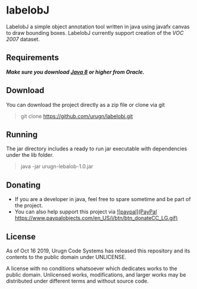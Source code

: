 # labelobJ
LabelobJ a simple object annotation tool written in java using javafx canvas to draw bounding boxes.
LabelobJ currently support creation of the *VOC 2007* dataset.

## Requirements ##
***Make sure you download [Java 8](https://www.oracle.com/technetwork/java/javase/downloads/jdk8-downloads-2133151.html) or higher from Oracle.***

## Download ##

You can download the project directly as a zip file or clone via git

> git clone https://github.com/urugn/labelobj.git

## Running ##
The jar directory includes a ready to run jar executable with dependencies under the lib folder.

> java -jar urugn-lebalob-1.0.jar

## Donating ##
- If you are a developer in java, feel free to spare sometime and be part of the project.
- You can also help support this project via [![paypal](PayPal https://www.paypalobjects.com/en_US/i/btn/btn_donateCC_LG.gif)](https://www.paypal.com/cgi-bin/webscr?cmd=_s-xclick&hosted_button_id=659VUBXNTUSEE) 

## License ##
As of Oct 16 2019, Urugn Code Systems has released this repository and its contents to the public domain under UNLICENSE.

A license with no conditions whatsoever which dedicates works to the public domain. Unlicensed works, modifications,
 and larger works may be distributed under different terms and without source code.
